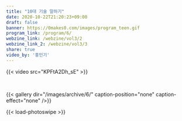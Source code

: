```yaml
---
title: "10대 기술 말하기"
date: 2020-10-22T21:20:23+09:00
draft: false
banner: https://0makes0.com/images/program_teen.gif
program_link: /program/6/
webzine_link: /webzine/vol3/2
webzine_link_2: /webzine/vol3/3
share: true
video_by: '홍민기'
---
```


{{< video src="KPFtA2Dh_sE" >}}

<br/>

{{< gallery dir="/images/archive/6/" caption-position="none" caption-effect="none" />}}

{{< load-photoswipe >}}
